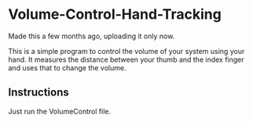 # Volume-Control-Hand-Tracking
Made this a few months ago, uploading it only now.

This is a simple program to control the volume of your system using your hand.
It measures the distance between your thumb and the index finger and uses that to change the volume.

## Instructions
Just run the VolumeControl file.
